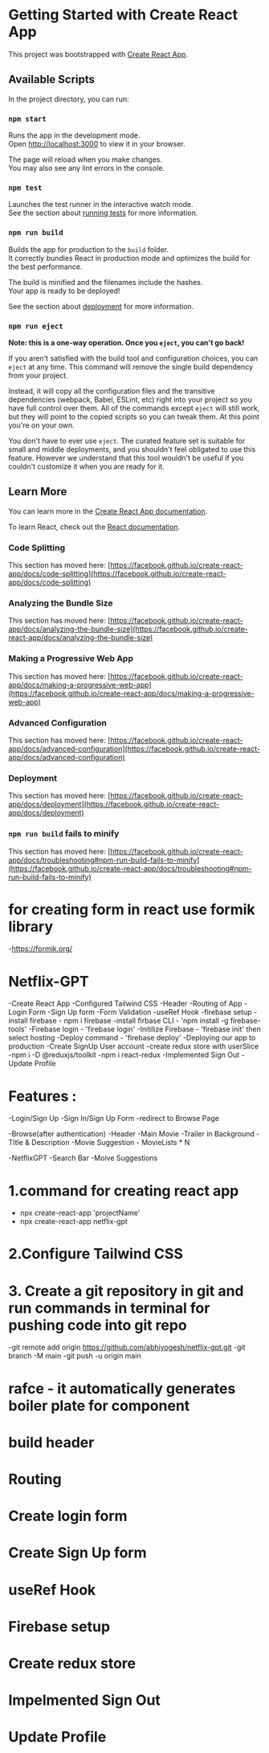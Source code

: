 # Getting Started with Create React App

This project was bootstrapped with [Create React App](https://github.com/facebook/create-react-app).

## Available Scripts

In the project directory, you can run:

### `npm start`

Runs the app in the development mode.\
Open [http://localhost:3000](http://localhost:3000) to view it in your browser.

The page will reload when you make changes.\
You may also see any lint errors in the console.

### `npm test`

Launches the test runner in the interactive watch mode.\
See the section about [running tests](https://facebook.github.io/create-react-app/docs/running-tests) for more information.

### `npm run build`

Builds the app for production to the `build` folder.\
It correctly bundles React in production mode and optimizes the build for the best performance.

The build is minified and the filenames include the hashes.\
Your app is ready to be deployed!

See the section about [deployment](https://facebook.github.io/create-react-app/docs/deployment) for more information.

### `npm run eject`

**Note: this is a one-way operation. Once you `eject`, you can't go back!**

If you aren't satisfied with the build tool and configuration choices, you can `eject` at any time. This command will remove the single build dependency from your project.

Instead, it will copy all the configuration files and the transitive dependencies (webpack, Babel, ESLint, etc) right into your project so you have full control over them. All of the commands except `eject` will still work, but they will point to the copied scripts so you can tweak them. At this point you're on your own.

You don't have to ever use `eject`. The curated feature set is suitable for small and middle deployments, and you shouldn't feel obligated to use this feature. However we understand that this tool wouldn't be useful if you couldn't customize it when you are ready for it.

## Learn More

You can learn more in the [Create React App documentation](https://facebook.github.io/create-react-app/docs/getting-started).

To learn React, check out the [React documentation](https://reactjs.org/).

### Code Splitting

This section has moved here: [https://facebook.github.io/create-react-app/docs/code-splitting](https://facebook.github.io/create-react-app/docs/code-splitting)

### Analyzing the Bundle Size

This section has moved here: [https://facebook.github.io/create-react-app/docs/analyzing-the-bundle-size](https://facebook.github.io/create-react-app/docs/analyzing-the-bundle-size)

### Making a Progressive Web App

This section has moved here: [https://facebook.github.io/create-react-app/docs/making-a-progressive-web-app](https://facebook.github.io/create-react-app/docs/making-a-progressive-web-app)

### Advanced Configuration

This section has moved here: [https://facebook.github.io/create-react-app/docs/advanced-configuration](https://facebook.github.io/create-react-app/docs/advanced-configuration)

### Deployment

This section has moved here: [https://facebook.github.io/create-react-app/docs/deployment](https://facebook.github.io/create-react-app/docs/deployment)

### `npm run build` fails to minify

This section has moved here: [https://facebook.github.io/create-react-app/docs/troubleshooting#npm-run-build-fails-to-minify](https://facebook.github.io/create-react-app/docs/troubleshooting#npm-run-build-fails-to-minify)

# for creating form in react use formik library
-https://formik.org/



# Netflix-GPT
-Create React App
-Configured Tailwind CSS
-Header
-Routing of App
-Login Form
-Sign Up form
-Form Validation
-useRef Hook
-firebase setup
  -install firebase - npm i firebase
  -install firbase CLI - 'npm install -g firebase-tools'
  -Firebase login - 'firebase login'
  -Initilize Firebase - 'firebase init' then select hosting
  -Deploy command - 'firebase deploy'
  -Deploying our app to production
  -Create SignUp User account
-create redux store with userSlice
   -npm i -D @reduxjs/toolkit
   -npm i react-redux
-Implemented Sign Out
-Update Profile

# Features :
 -Login/Sign Up
    -Sign In/Sign Up Form
    -redirect to Browse Page

-Browse(after authentication)
  -Header
  -Main Movie
     -Trailer in Background
     -TItle & Description
     -Movie Suggestion
       - MovieLists * N

-NetflixGPT
   -Search Bar
   -Moive Suggestions

# 1.command for creating react app
- npx create-react-app 'projectName'
- npx create-react-app netflix-gpt

# 2.Configure Tailwind CSS

# 3. Create a git repository in git  and run commands in terminal for pushing code into git repo
-git remote add origin https://github.com/abhiyogesh/netflix-gpt.git
-git branch -M main
-git push -u origin main

# rafce - it automatically generates boiler plate for component

# build header

# Routing

# Create login form

# Create Sign Up form

# useRef Hook
# Firebase setup
# Create redux store

# Impelmented Sign Out

# Update Profile
